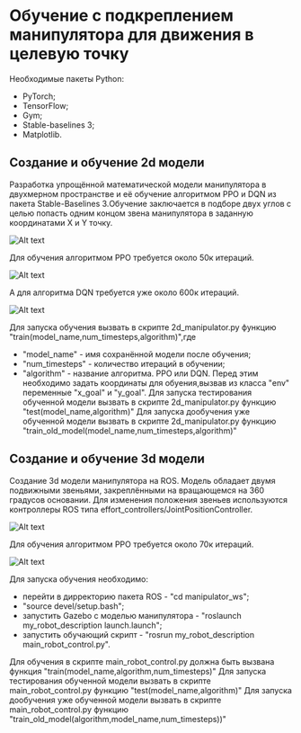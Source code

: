 
# Обучение с подкреплением манипулятора для движения в целевую точку

Необходимые пакеты Python:
- PyTorch;
- TensorFlow;
- Gym;
- Stable-baselines 3;
- Matplotlib.

## Создание и обучение 2d модели
Разработка упрощённой математической модели манипулятора в двухмерном пространстве и её обучение алгоритмом PPO и DQN из пакета Stable-Baselines 3.Обучение заключается в подборе двух углов с целью попасть одним концом звена манипулятора в заданную координатами  Х  и  Y точку.


![Alt text](https://github.com/NikitaKul209/Manipulator-RL/blob/master/ScreenShots/graph.png)
 
Для обучения алгоритмом PPO требуется около 50к итераций. 
 
![Alt text](https://github.com/NikitaKul209/Manipulator-RL/blob/master/ScreenShots/PPO_2d_manipulator.png)
 
А для алгоритма DQN требуется уже около 600к итераций.

![Alt text](https://github.com/NikitaKul209/Manipulator-RL/blob/master/ScreenShots/DQN_2d_manipulator.png)


Для запуска обучения вызвать в скрипте 2d_manipulator.py функцию "train(model_name,num_timesteps,algorithm)",где 
- "model_name" - имя сохранённой модели после обучения;
- "num_timesteps" - количество итераций в обучении;
- "algorithm" - название алгоритма. PPO или DQN.
Перед этим необходимо задать координаты для обуения,вызвав из класса "env" переменные "x_goal" и "y_goal".
Для запуска тестирования обученной модели вызвать в скрипте 2d_manipulator.py функцию "test(model_name,algorithm)"
Для запуска дообучения уже обученной модели вызвать в скрипте 2d_manipulator.py функцию "train_old_model(model_name,num_timesteps,algorithm)"

## Создание и обучение 3d модели
Создание 3d модели манипулятора на ROS. Модель обладает двумя подвижными звеньями, закреплёнными на вращающемся на 360 градусов основании. Для изменения положения звеньев используются контроллеры ROS типа effort_controllers/JointPositionController.

![Alt text](https://github.com/NikitaKul209/Manipulator-RL/blob/master/ScreenShots/3d_manipulator.png)

Для обучения алгоритмом PPO требуется около 70к итераций. 

![Alt text](https://github.com/NikitaKul209/Manipulator-RL/blob/master/ScreenShots/PPO_3d_manipulator.png)

Для запуска обучения необходимо:
- перейти в дирректорию пакета ROS - "cd manipulator_ws";
- "source devel/setup.bash";
- запустить Gazebo с моделью манипулятора - "roslaunch my_robot_description launch.launch";
- запустить обучающий скрипт - "rosrun my_robot_description main_robot_control.py". 

Для обучения в скрипте main_robot_control.py должна быть вызвана функция "train(model_name,algorithm,num_timesteps)"
Для запуска тестирования обученной модели вызвать в скрипте main_robot_control.py функцию "test(model_name,algorithm)"
Для запуска дообучения уже обученной модели вызвать в скрипте main_robot_control.py функцию "train_old_model(algorithm,model_name,num_timesteps))"
